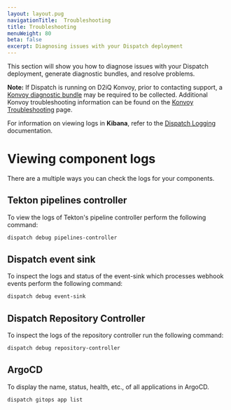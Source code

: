 ```yaml
---
layout: layout.pug
navigationTitle:  Troubleshooting
title: Troubleshooting
menuWeight: 80
beta: false
excerpt: Diagnosing issues with your Dispatch deployment
---
```

This section will show you how to diagnose issues with your Dispatch deployment, generate diagnostic bundles, and resolve problems.

**Note:** If Dispatch is running on D2iQ Konvoy, prior to contacting support, a [Konvoy diagnostic bundle](https://docs.d2iq.com/ksphere/konvoy/latest/troubleshooting/generate-diagnostic-bundle/) may be required to be collected. Additional Konvoy troubleshooting information can be found on the [Konvoy Troubleshooting](https://docs.d2iq.com/ksphere/konvoy/latest/troubleshooting/) page.

For information on viewing logs in **Kibana**, refer to the [Dispatch Logging](../operations/logging/) documentation.

# Viewing component logs

There are a multiple ways you can check the logs for your components.

## Tekton pipelines controller

To view the logs of Tekton's pipeline controller perform the following command:

```bash
dispatch debug pipelines-controller
```

## Dispatch event sink

To inspect the logs and status of the event-sink which processes webhook events perform the following command:

```bash
dispatch debug event-sink
```

## Dispatch Repository Controller

To inspect the logs of the repository controller run the following command:

```bash
dispatch debug repository-controller
```

## ArgoCD

To display the name, status, health, etc., of all applications in ArgoCD.

```bash
dispatch gitops app list
```
